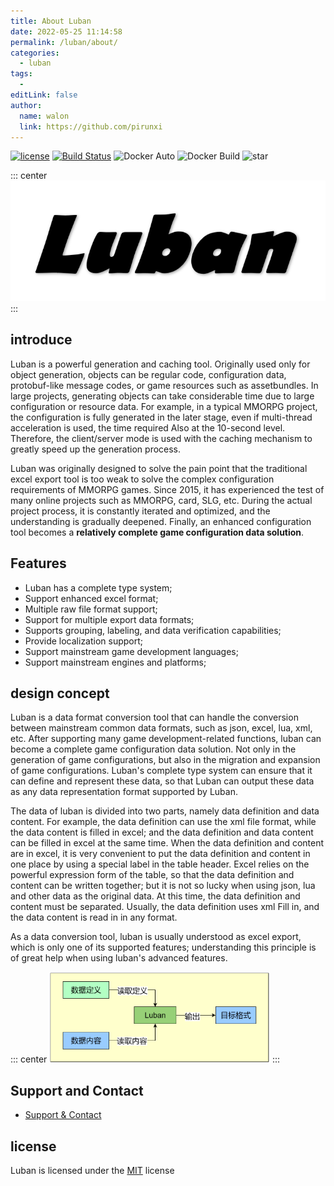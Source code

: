 ```yaml
---
title: About Luban
date: 2022-05-25 11:14:58
permalink: /luban/about/
categories:
  - luban
tags:
  - 
editLink: false
author: 
  name: walon
  link: https://github.com/pirunxi
---
```


[![license](http://img.shields.io/badge/license-MIT-blue.svg?style=flat-square)](https://opensource.org/licenses/MIT)
[![Build Status](https://travis-ci.com/focus-creative-games/luban.svg?style=flat-square&branch=main)](https://travis-ci.com/focus-creative-games/luban)  ![Docker Auto](https://img.shields.io/docker/cloud/automated/hugebug4ever/luban.svg?style=flat-square) ![Docker Build](https://img.shields.io/docker/cloud/build/hugebug4ever/luban.svg?style=flat-square) ![star](https://img.shields.io/github/stars/focus-creative-games/luban?style=flat-square)

::: center
![icon](/img/luban/icon.png)
:::


## introduce

Luban is a powerful generation and caching tool. Originally used only for object generation, objects can be regular code, configuration data, protobuf-like message codes, or game resources such as assetbundles.
In large projects, generating objects can take considerable time due to large configuration or resource data. For example, in a typical MMORPG project, the configuration is fully generated in the later stage, even if multi-thread acceleration is used, the time required
Also at the 10-second level. Therefore, the client/server mode is used with the caching mechanism to greatly speed up the generation process.

Luban was originally designed to solve the pain point that the traditional excel export tool is too weak to solve the complex configuration requirements of MMORPG games. Since 2015, it has experienced the test of many online projects such as MMORPG, card, SLG, etc.
During the actual project process, it is constantly iterated and optimized, and the understanding is gradually deepened. Finally, an enhanced configuration tool becomes a **relatively complete game configuration data solution**.

## Features

- Luban has a complete type system;
- Support enhanced excel format;
- Multiple raw file format support;
- Support for multiple export data formats;
- Supports grouping, labeling, and data verification capabilities;
- Provide localization support;
- Support mainstream game development languages;
- Support mainstream engines and platforms;

## design concept

Luban is a data format conversion tool that can handle the conversion between mainstream common data formats, such as json, excel, lua, xml, etc. After supporting many game development-related functions, luban can become a complete game configuration data solution. Not only in the generation of game configurations, but also in the migration and expansion of game configurations. Luban's complete type system can ensure that it can define and represent these data, so that Luban can output these data as any data representation format supported by Luban.

The data of luban is divided into two parts, namely data definition and data content. For example, the data definition can use the xml file format, while the data content is filled in excel; and the data definition and data content can be filled in excel at the same time. When the data definition and content are in excel, it is very convenient to put the data definition and content in one place by using a special label in the table header. Excel relies on the powerful expression form of the table, so that the data definition and content can be written together; but it is not so lucky when using json, lua and other data as the original data. At this time, the data definition and content must be separated. Usually, the data definition uses xml Fill in, and the data content is read in in any format.

As a data conversion tool, luban is usually understood as excel export, which is only one of its supported features; understanding this principle is of great help when using luban's advanced features.

::: center
<img src="/img/luban/process.jpg" alt="数据流转流程图" style="max-width:70%;cursor: zoom-in;">
:::

## Support and Contact

- [Support & Contact](/about/)

## license

Luban is licensed under the [MIT](https://github.com/focus-creative-games/luban/blob/main/LICENSE) license
